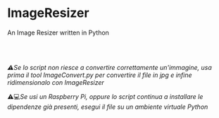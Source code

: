 # ImageResizer
An Image Resizer written in Python
<p>
<p>
<p>
<br>
 <br>




_:warning:Se lo script non riesce a convertire correttamente un'immagine, usa prima il tool ImageConvert.py per convertire il file in jpg e infine ridimensionalo con ImageResizer_


:warning::computer:_Se usi un Raspberry Pi, oppure lo script continua a installare le dipendenze già presenti, esegui il file su un ambiente virtuale Python_
